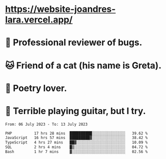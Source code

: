 # https://website-joandres-lara.vercel.app/
# 🐛 Professional reviewer of bugs.
# 🐱 Friend of a cat (his name is Greta).
# 📜 Poetry lover.
# 🎸 Terrible playing guitar, but I try.

<!--START_SECTION:waka-->

```txt
From: 06 July 2023 - To: 13 July 2023

PHP          17 hrs 28 mins  ██████████░░░░░░░░░░░░░░░   39.62 %
JavaScript   16 hrs 57 mins  █████████▓░░░░░░░░░░░░░░░   38.42 %
TypeScript   4 hrs 27 mins   ██▓░░░░░░░░░░░░░░░░░░░░░░   10.09 %
SQL          2 hrs 4 mins    █▒░░░░░░░░░░░░░░░░░░░░░░░   04.72 %
Bash         1 hr 7 mins     ▓░░░░░░░░░░░░░░░░░░░░░░░░   02.56 %
```

<!--END_SECTION:waka-->
